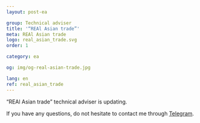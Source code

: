 ```yaml
---
layout: post-ea

group: Technical adviser
title: '“REAl Asian trade”'
meta: REAl Asian trade
logo: real_asian_trade.svg
order: 1

category: ea

og: img/og-real-asian-trade.jpg

lang: en
ref: real_asian_trade
---
```


“REAl Asian trade” technical adviser is updating.

If you have any questions, do not hesitate to contact me through <a href="https://t.me/chutkoy" target="_blank">Telegram</a>.
